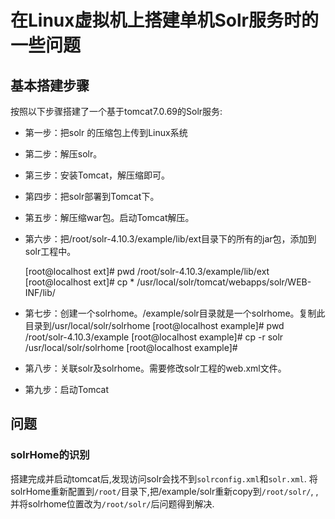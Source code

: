 # 在Linux虚拟机上搭建单机Solr服务时的一些问题

## 基本搭建步骤

按照以下步骤搭建了一个基于tomcat7.0.69的Solr服务:

- 第一步：把solr 的压缩包上传到Linux系统
- 第二步：解压solr。
- 第三步：安装Tomcat，解压缩即可。
- 第四步：把solr部署到Tomcat下。
- 第五步：解压缩war包。启动Tomcat解压。
- 第六步：把/root/solr-4.10.3/example/lib/ext目录下的所有的jar包，添加到solr工程中。

    [root@localhost ext]# pwd
    /root/solr-4.10.3/example/lib/ext
    [root@localhost ext]# cp * /usr/local/solr/tomcat/webapps/solr/WEB-INF/lib/
- 第七步：创建一个solrhome。/example/solr目录就是一个solrhome。复制此目录到/usr/local/solr/solrhome
    [root@localhost example]# pwd
    /root/solr-4.10.3/example
    [root@localhost example]# cp -r solr /usr/local/solr/solrhome
    [root@localhost example]# 
- 第八步：关联solr及solrhome。需要修改solr工程的web.xml文件。
- 第九步：启动Tomcat

## 问题

### solrHome的识别

搭建完成并启动tomcat后,发现访问solr会找不到`solrconfig.xml`和`solr.xml`.
将solrHome重新配置到`/root/`目录下,把/example/solr重新copy到`/root/solr/`,
,并将solrhome位置改为`/root/solr/`后问题得到解决.
